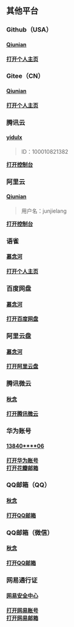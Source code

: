 ## 其他平台
### Github（USA）
#### [Qiunian](https://github.com/yidulx)

[**打开个人主页**](https://github.com/yidulx)

### Gitee（CN）
#### [Qiunian](https://gitee.com/yidulx)

[**打开个人主页**](https://gitee.com/yidulx)

### 腾讯云
#### [yidulx](https://console.cloud.tencent.com/)
> ID：100010821382<br>

[**打开控制台**](https://console.cloud.tencent.com/)

### 阿里云
#### [Qiunian](https://homenew.console.aliyun.com/)
> 用户名：junjielang<br>

[**打开控制台**](https://homenew.console.aliyun.com/)

### 语雀
#### [慕念河](https://www.yuque.com/mnxh)

[**打开个人主页**](https://www.yuque.com/mnxh)


### 百度网盘
#### [慕念河](https://pan.baidu.com)

[**打开百度网盘**](https://pan.baidu.com)

### 阿里云盘
#### [慕念河](https://www.aliyundrive.com/)

[**打开阿里云盘**](https://www.aliyundrive.com/)

### 腾讯微云
#### [秋念](https://www.weiyun.com/)

[**打开腾讯微云**](https://www.weiyun.com/)

### 华为账号
#### [13840****06](https://id1.huawei.com/)

[**打开华为账号**](https://id1.huawei.com/)<br>
[**打开花瓣邮箱**](https://www.petalmail.com/)

### QQ邮箱（QQ）
#### [秋念](https://mail.qq.com/)

[**打开QQ邮箱**](https://mail.qq.com/)

### QQ邮箱（微信）
#### [秋念](https://weixin.mail.qq.com/)

[**打开QQ邮箱**](https://weixin.mail.qq.com/)


### 网易通行证
#### [网易安全中心](https://reg.163.com/)

[**打开网易账号**](https://reg.163.com/)<br>
[**打开网易邮箱**](https://email.163.com/)


